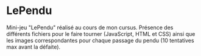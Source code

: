 # LePendu
Mini-jeu "LePendu" réalisé au cours de mon cursus.
Présence des différents fichiers pour le faire tourner (JavaScript, HTML et CSS) ainsi que les images correspondantes pour chaque passage du pendu (10 tentatives max avant la défaite).
